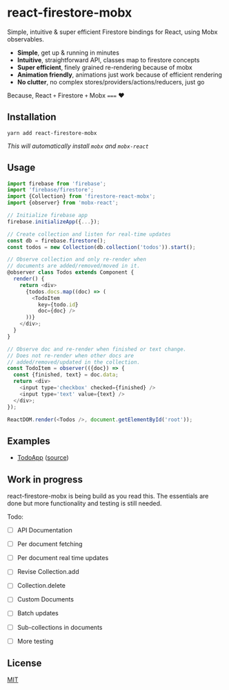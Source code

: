 # react-firestore-mobx

Simple, intuitive & super efficient Firestore bindings for React, using Mobx observables.

- **Simple**, get up & running in minutes
- **Intuitive**, straightforward API, classes map to firestore concepts
- **Super efficient**, finely grained re-rendering because of mobx
- **Animation friendly**, animations just work because of efficient rendering 
- **No clutter**, no complex stores/providers/actions/reducers, just go

Because, React `+` Firestore `+` Mobx `===` ❤️


## Installation

	yarn add react-firestore-mobx
	
*This will automatically install `mobx` and `mobx-react`*
	
## Usage

```js
import firebase from 'firebase';
import 'firebase/firestore';
import {Collection} from 'firestore-react-mobx';
import {observer} from 'mobx-react';

// Initialize firebase app
firebase.initializeApp({...});

// Create collection and listen for real-time updates
const db = firebase.firestore();
const todos = new Collection(db.collection('todos')).start();

// Observe collection and only re-render when
// documents are added/removed/moved in it.
@observer class Todos extends Component {
  render() {
    return <div>
      {todos.docs.map((doc) => (
        <TodoItem
          key={todo.id}
          doc={doc} />
      ))}
    </div>;
  }
}

// Observe doc and re-render when finished or text change.
// Does not re-render when other docs are
// added/removed/updated in the collection.
const TodoItem = observer(({doc}) => {
  const {finished, text} = doc.data;
  return <div>
    <input type='checkbox' checked={finished} />
    <input type='text' value={text} />
  </div>;
});

ReactDOM.render(<Todos />, document.getElementById('root'));
```

## Examples

- [TodoApp](https://rawgit.com/IjzerenHein/react-firestore-mobx/master/examples/todoApp/build/index.html) ([source](./examples/todoApp/src))


## Work in progress

react-firestore-mobx is being build as you read this. The essentials are done 
but more functionality and testing is still needed.

Todo:

- [ ] API Documentation
- [ ] Per document fetching
- [ ] Per document real time updates
- [ ] Revise Collection.add
- [ ] Collection.delete
- [ ] Custom Documents
- [ ] Batch updates
- [ ] Sub-collections in documents
- [ ] More testing


## License

[MIT](./LICENSE.txt)
